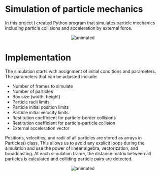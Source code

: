 # Simulation of particle mechanics 
In this project I created Python program that simulates particle mechanics including particle collisions and acceleration by external force.
<p align="center">
  <img src="https://github.com/ineporozhnii/Particles_in_the_box/blob/main/media/simulation_light.gif" alt="animated" />
</p>

# Implementation 
The simulation starts with assignment of initial conditions and parameters. The parameters that can be adjusted include: 
* Number of frames to simulate 
* Number of particles 
* Box size (width, height)
* Particle radii limits
* Particle initial position limits
* Particle initial velocity limits
* Restitution coefficient for particle-border collisions
* Restitution coefficient for particle-particle collision
* External acceleration vector  

Positions, velocities, and radii of all particles are stored as arrays in Particles() class. This allows us to avoid any explicit loops during the simulation and use the power of linear algebra, vectorization, and broadcasting. At each simulation frame, the distance matrix between all particles is calculated and colliding particle pairs are detected. 

<p align="center">
  <img src="https://github.com/ineporozhnii/Particles_in_the_box/blob/main/media/restitution_coef_comparison.gif" alt="animated" />
</p>
